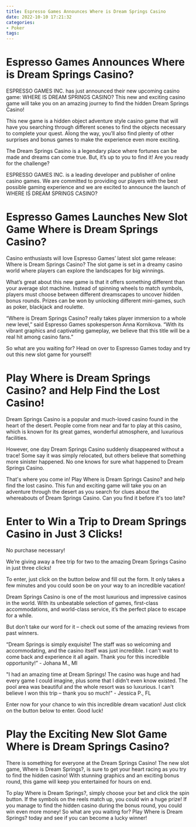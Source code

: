```yaml
---
title: Espresso Games Announces Where is Dream Springs Casino
date: 2022-10-10 17:21:32
categories:
- Poker
tags:
---
```



#  Espresso Games Announces Where is Dream Springs Casino?

ESPRESSO GAMES INC. has just announced their new upcoming casino game: WHERE IS DREAM SPRINGS CASINO? This new and exciting casino game will take you on an amazing journey to find the hidden Dream Springs Casino!

This new game is a hidden object adventure style casino game that will have you searching through different scenes to find the objects necessary to complete your quest. Along the way, you’ll also find plenty of other surprises and bonus games to make the experience even more exciting.

The Dream Springs Casino is a legendary place where fortunes can be made and dreams can come true. But, it’s up to you to find it! Are you ready for the challenge?

ESPRESSO GAMES INC. is a leading developer and publisher of online casino games. We are committed to providing our players with the best possible gaming experience and we are excited to announce the launch of WHERE IS DREAM SPRINGS CASINO?

#  Espresso Games Launches New Slot Game Where is Dream Springs Casino?

Casino enthusiasts will love Espresso Games’ latest slot game release: Where is Dream Springs Casino? The slot game is set in a dreamy casino world where players can explore the landscapes for big winnings.

What’s great about this new game is that it offers something different than your average slot machine. Instead of spinning wheels to match symbols, players must choose between different dreamscapes to uncover hidden bonus rounds. Prizes can be won by unlocking different mini-games, such as poker, blackjack and roulette.

“Where is Dream Springs Casino? really takes player immersion to a whole new level,” said Espresso Games spokesperson Anna Kornikova. “With its vibrant graphics and captivating gameplay, we believe that this title will be a real hit among casino fans.”

So what are you waiting for? Head on over to Espresso Games today and try out this new slot game for yourself!

#  Play Where is Dream Springs Casino? and Help Find the Lost Casino!

Dream Springs Casino is a popular and much-loved casino found in the heart of the desert. People come from near and far to play at this casino, which is known for its great games, wonderful atmosphere, and luxurious facilities.

However, one day Dream Springs Casino suddenly disappeared without a trace! Some say it was simply relocated, but others believe that something more sinister happened. No one knows for sure what happened to Dream Springs Casino.

That's where you come in! Play Where is Dream Springs Casino? and help find the lost casino. This fun and exciting game will take you on an adventure through the desert as you search for clues about the whereabouts of Dream Springs Casino. Can you find it before it's too late?

#  Enter to Win a Trip to Dream Springs Casino in Just 3 Clicks!

No purchase necessary!

We’re giving away a free trip for two to the amazing Dream Springs Casino in just three clicks!

To enter, just click on the button below and fill out the form. It only takes a few minutes and you could soon be on your way to an incredible vacation!

Dream Springs Casino is one of the most luxurious and impressive casinos in the world. With its unbeatable selection of games, first-class accommodations, and world-class service, it’s the perfect place to escape for a while.

But don’t take our word for it – check out some of the amazing reviews from past winners.

“Dream Springs is simply exquisite! The staff was so welcoming and accommodating, and the casino itself was just incredible. I can't wait to come back and experience it all again. Thank you for this incredible opportunity!” - Johana M., MI




"I had an amazing time at Dream Springs! The casino was huge and had every game I could imagine, plus some that I didn't even know existed. The pool area was beautiful and the whole resort was so luxurious. I can't believe I won this trip – thank you so much!" - Jessica P., FL




Enter now for your chance to win this incredible dream vacation! Just click on the button below to enter. Good luck!

#  Play the Exciting New Slot Game Where is Dream Springs Casino?

There is something for everyone at the Dream Springs Casino! The new slot game, Where is Dream Springs?, is sure to get your heart racing as you try to find the hidden casino! With stunning graphics and an exciting bonus round, this game will keep you entertained for hours on end.

To play Where is Dream Springs?, simply choose your bet and click the spin button. If the symbols on the reels match up, you could win a huge prize! If you manage to find the hidden casino during the bonus round, you could win even more money! So what are you waiting for? Play Where is Dream Springs? today and see if you can become a lucky winner!